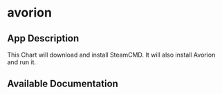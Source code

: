 # avorion

## App Description

This Chart will download and install SteamCMD. It will also install Avorion and run it.

## Available Documentation

